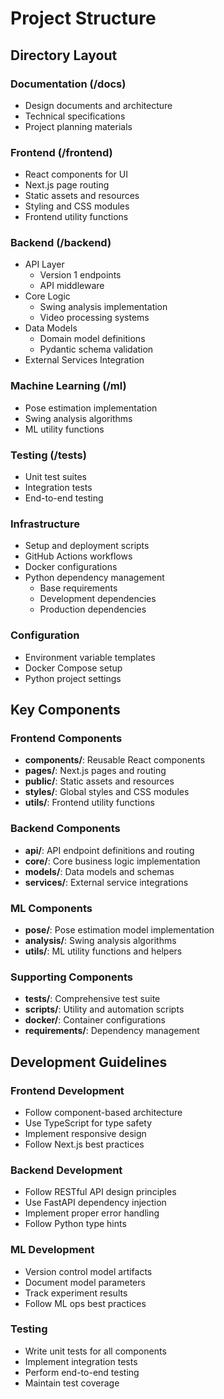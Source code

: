 # Project Structure

## Directory Layout

### Documentation (/docs)
- Design documents and architecture
- Technical specifications
- Project planning materials

### Frontend (/frontend)
- React components for UI
- Next.js page routing
- Static assets and resources
- Styling and CSS modules
- Frontend utility functions

### Backend (/backend)
- API Layer
  - Version 1 endpoints
  - API middleware
- Core Logic
  - Swing analysis implementation
  - Video processing systems
- Data Models
  - Domain model definitions
  - Pydantic schema validation
- External Services Integration

### Machine Learning (/ml)
- Pose estimation implementation
- Swing analysis algorithms
- ML utility functions

### Testing (/tests)
- Unit test suites
- Integration tests
- End-to-end testing

### Infrastructure
- Setup and deployment scripts
- GitHub Actions workflows
- Docker configurations
- Python dependency management
  - Base requirements
  - Development dependencies
  - Production dependencies

### Configuration
- Environment variable templates
- Docker Compose setup
- Python project settings

## Key Components

### Frontend Components
- **components/**: Reusable React components
- **pages/**: Next.js pages and routing
- **public/**: Static assets and resources
- **styles/**: Global styles and CSS modules
- **utils/**: Frontend utility functions

### Backend Components
- **api/**: API endpoint definitions and routing
- **core/**: Core business logic implementation
- **models/**: Data models and schemas
- **services/**: External service integrations

### ML Components
- **pose/**: Pose estimation model implementation
- **analysis/**: Swing analysis algorithms
- **utils/**: ML utility functions and helpers

### Supporting Components
- **tests/**: Comprehensive test suite
- **scripts/**: Utility and automation scripts
- **docker/**: Container configurations
- **requirements/**: Dependency management

## Development Guidelines

### Frontend Development
- Follow component-based architecture
- Use TypeScript for type safety
- Implement responsive design
- Follow Next.js best practices

### Backend Development
- Follow RESTful API design principles
- Use FastAPI dependency injection
- Implement proper error handling
- Follow Python type hints

### ML Development
- Version control model artifacts
- Document model parameters
- Track experiment results
- Follow ML ops best practices

### Testing
- Write unit tests for all components
- Implement integration tests
- Perform end-to-end testing
- Maintain test coverage
